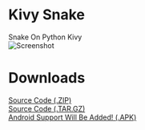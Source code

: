 # Kivy Snake
Snake On Python Kivy<br />
![Screenshot](https://user-images.githubusercontent.com/68371847/105579277-2c16f600-5db8-11eb-9c12-817f38351da3.png)
# Downloads
[Source Code (.ZIP)](https://github.com/Pixelsuft/kivy-snake/archive/%E2%80%AE.zip)<br />
[Source Code (.TAR.GZ)](https://github.com/Pixelsuft/kivy-snake/archive/%E2%80%AE.tar.gz)<br />
[Android Support Will Be Added! (.APK)](#)
